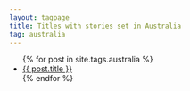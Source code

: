 ```yaml
---
layout: tagpage
title: Titles with stories set in Australia
tag: australia
---
```

<ul>
  {% for post in site.tags.australia %}
    <li><a href="{{ post.url }}">{{ post.title }}</a></li>
  {% endfor %}
</ul>
